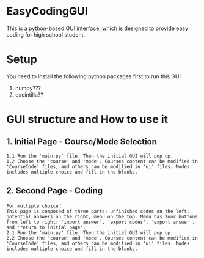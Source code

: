 # EasyCodingGUI
This is a python-based GUI interface, which is designed to provide easy coding for high school student.

# Setup
You need to install the following python packages first to run this GUI
  1. numpy???
  2. qscintilla??

# GUI structure and How to use it
  ## 1. Initial Page - Course/Mode Selection
    1.1 Run the 'main.py' file. Then the initial GUI will pop up.
    1.2 Choose the 'course' and 'mode'. Courses content can be modified in 'CourseCode' files, and others can be modified in 'ui' files. Modes includes multiple choice and fill in the blanks.
  ## 2. Second Page - Coding 
    For multiple choice：
    This page is composed of three parts: unfinished codes on the left, potential answers on the right, menu on the top. Menu has four buttons from left to right: 'import answer', 'export codes', 'export answer', and 'return to initial page'.
    2.1 Run the 'main.py' file. Then the initial GUI will pop up.
    2.2 Choose the 'course' and 'mode'. Courses content can be modified in 'CourseCode' files, and others can be modified in 'ui' files. Modes includes multiple choice and fill in the blanks.

